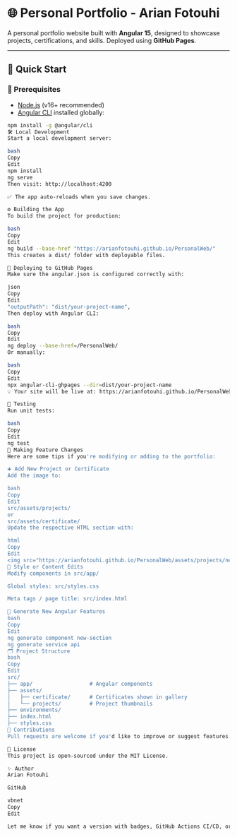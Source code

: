# 🌐 Personal Portfolio - Arian Fotouhi

A personal portfolio website built with **Angular 15**, designed to showcase projects, certifications, and skills. Deployed using **GitHub Pages**.

---

## 🚀 Quick Start

### 🔧 Prerequisites

- [Node.js](https://nodejs.org/) (v16+ recommended)
- [Angular CLI](https://angular.io/cli) installed globally:

```bash
npm install -g @angular/cli
🛠️ Local Development
Start a local development server:

bash
Copy
Edit
npm install
ng serve
Then visit: http://localhost:4200

✅ The app auto-reloads when you save changes.

⚙️ Building the App
To build the project for production:

bash
Copy
Edit
ng build --base-href "https://arianfotouhi.github.io/PersonalWeb/"
This creates a dist/ folder with deployable files.

🚢 Deploying to GitHub Pages
Make sure the angular.json is configured correctly with:

json
Copy
Edit
"outputPath": "dist/your-project-name",
Then deploy with Angular CLI:

bash
Copy
Edit
ng deploy --base-href=/PersonalWeb/
Or manually:

bash
Copy
Edit
npx angular-cli-ghpages --dir=dist/your-project-name
💡 Your site will be live at: https://arianfotouhi.github.io/PersonalWeb/

🧪 Testing
Run unit tests:

bash
Copy
Edit
ng test
🧩 Making Feature Changes
Here are some tips if you're modifying or adding to the portfolio:

➕ Add New Project or Certificate
Add the image to:

bash
Copy
Edit
src/assets/projects/
or
src/assets/certificate/
Update the respective HTML section with:

html
Copy
Edit
<img src="https://arianfotouhi.github.io/PersonalWeb/assets/projects/new-project.jpg" />
🎨 Style or Content Edits
Modify components in src/app/

Global styles: src/styles.css

Meta tags / page title: src/index.html

🔧 Generate New Angular Features
bash
Copy
Edit
ng generate component new-section
ng generate service api
🗂 Project Structure
bash
Copy
Edit
src/
├── app/                  # Angular components
├── assets/
│   ├── certificate/      # Certificates shown in gallery
│   └── projects/         # Project thumbnails
├── environments/
├── index.html
├── styles.css
🙌 Contributions
Pull requests are welcome if you'd like to improve or suggest features.

📄 License
This project is open-sourced under the MIT License.

✨ Author
Arian Fotouhi

GitHub

vbnet
Copy
Edit

Let me know if you want a version with badges, GitHub Actions CI/CD, or links to demo videos!